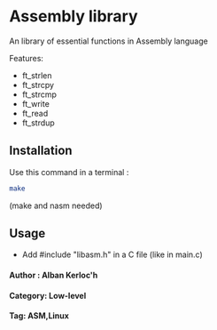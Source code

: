 # Assembly library

An library of essential functions in Assembly language

Features:
- ft_strlen
- ft_strcpy
- ft_strcmp
- ft_write
- ft_read
- ft_strdup

## Installation

Use this command in a terminal : 

```bash
make
```

(make and nasm needed)

## Usage

- Add #include "libasm.h" in a C file (like in main.c)

#### Author : Alban Kerloc'h
#### Category: Low-level
#### Tag: ASM,Linux
